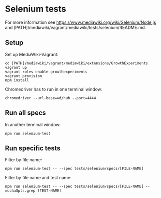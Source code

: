 # Selenium tests

For more information see https://www.mediawiki.org/wiki/Selenium/Node.js and [PATH]/mediawiki/vagrant/mediawiki/tests/selenium/README.md.

## Setup

Set up MediaWiki-Vagrant:

    cd [PATH]/mediawiki/vagrant/mediawiki/extensions/GrowthExperiments
    vagrant up
    vagrant roles enable growthexperiments
    vagrant provision
    npm install

Chromedriver has to run in one terminal window:

    chromedriver --url-base=wd/hub --port=4444

## Run all specs

In another terminal window:

    npm run selenium-test

## Run specific tests

Filter by file name:

    npm run selenium-test -- --spec tests/selenium/specs/[FILE-NAME]

Filter by file name and test name:

    npm run selenium-test -- --spec tests/selenium/specs/[FILE-NAME] --mochaOpts.grep [TEST-NAME]
